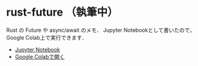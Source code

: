 # rust-future （執筆中）

Rust の Future や async/await のメモ．
Jupyter Notebookとして書いたので，Google Colab上で実行できます．

- [Jupyter Notebook](notebooks/rust_future.ipynb)
- [Google Colabで開く](https://colab.research.google.com/github/gondow/rust-future/blob/main/notebooks/rust_future.ipynb)

